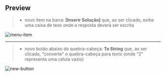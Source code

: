 ## Preview

> - novo item na barra: **[Inserir Solução]**
que, ao ser clicado, exibe uma caixa de texo onde a resposta deverá ser escrita

![menu-item](https://image.prntscr.com/image/2fb7974f6e2f41c69750ea6b01060922.png)

---

> - novo botão abaixo do quebra-cabeça: **To String**
que, ao ser clicado, "converte" o quebra-cabeça para texto (onde "2" representa uma célula vazio)

![new-button](https://image.prntscr.com/image/eb26d36ee48c4c37866d21cd5a2b129e.png)

<!-- TODO
vide http://koen.kivits.com/articles/pure-css-menu/ (pensar em alternativa com melhor UX)
dropdown menu https://www.w3schools.com/howto/tryit.asp?filename=tryhow_css_js_dropdown_filter
-->
